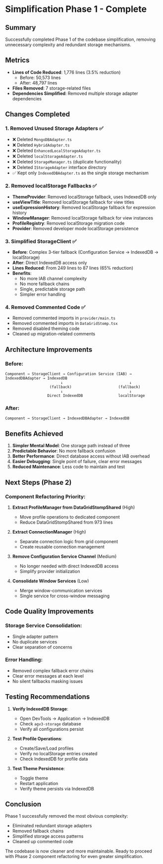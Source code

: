 # Simplification Phase 1 - Complete

## Summary
Successfully completed Phase 1 of the codebase simplification, removing unnecessary complexity and redundant storage mechanisms.

## Metrics
- **Lines of Code Reduced**: 1,776 lines (3.5% reduction)
  - Before: 50,573 lines
  - After: 48,797 lines
- **Files Removed**: 7 storage-related files
- **Dependencies Simplified**: Removed multiple storage adapter dependencies

## Changes Completed

### 1. Removed Unused Storage Adapters ✅
- ❌ Deleted `MongoDBAdapter.ts`
- ❌ Deleted `HybridAdapter.ts`
- ❌ Deleted `EnhancedLocalStorageAdapter.ts`
- ❌ Deleted `localStorageAdapter.ts`
- ❌ Deleted `StorageManager.ts` (duplicate functionality)
- ❌ Deleted `IStorageAdapter` interface directory
- ✅ Kept only `IndexedDBAdapter.ts` as the single storage mechanism

### 2. Removed localStorage Fallbacks ✅
- **ThemeProvider**: Removed localStorage fallback, uses IndexedDB only
- **useViewTitle**: Removed localStorage fallback for view titles
- **useExpressionHistory**: Removed localStorage fallback for expression history
- **WindowManager**: Removed localStorage fallback for view instances
- **ProfileRegistry**: Removed localStorage migration code
- **Provider**: Removed developer mode localStorage persistence

### 3. Simplified StorageClient ✅
- **Before**: Complex 3-tier fallback (Configuration Service → IndexedDB → localStorage)
- **After**: Direct IndexedDB access only
- **Lines Reduced**: From 249 lines to 87 lines (65% reduction)
- **Benefits**:
  - No more IAB channel complexity
  - No more fallback chains
  - Single, predictable storage path
  - Simpler error handling

### 4. Removed Commented Code ✅
- Removed commented imports in `provider/main.ts`
- Removed commented imports in `DataGridStomp.tsx`
- Removed disabled theming code
- Cleaned up migration-related comments

## Architecture Improvements

### Before:
```
Component → StorageClient → Configuration Service (IAB) → IndexedDBAdapter → IndexedDB
                         ↓                              ↓
                    (fallback)                     (fallback)
                         ↓                              ↓
                   Direct IndexedDB                localStorage
```

### After:
```
Component → StorageClient → IndexedDBAdapter → IndexedDB
```

## Benefits Achieved

1. **Simpler Mental Model**: One storage path instead of three
2. **Predictable Behavior**: No more fallback confusion
3. **Better Performance**: Direct database access without IAB overhead
4. **Easier Debugging**: Single point of failure, clear error messages
5. **Reduced Maintenance**: Less code to maintain and test

## Next Steps (Phase 2)

### Component Refactoring Priority:
1. **Extract ProfileManager from DataGridStompShared** (High)
   - Move profile operations to dedicated component
   - Reduce DataGridStompShared from 973 lines
   
2. **Extract ConnectionManager** (High)
   - Separate connection logic from grid component
   - Create reusable connection management
   
3. **Remove Configuration Service Channel** (Medium)
   - No longer needed with direct IndexedDB access
   - Simplify provider initialization

4. **Consolidate Window Services** (Low)
   - Merge window-communication services
   - Single service for cross-window messaging

## Code Quality Improvements

### Storage Service Consolidation:
- Single adapter pattern
- No duplicate services
- Clear separation of concerns

### Error Handling:
- Removed complex fallback error chains
- Clear error messages at each level
- No silent fallbacks masking issues

## Testing Recommendations

1. **Verify IndexedDB Storage**:
   - Open DevTools → Application → IndexedDB
   - Check `agv3-storage` database
   - Verify all configurations persist

2. **Test Profile Operations**:
   - Create/Save/Load profiles
   - Verify no localStorage entries created
   - Check IndexedDB for profile data

3. **Test Theme Persistence**:
   - Toggle theme
   - Restart application
   - Verify theme persists via IndexedDB

## Conclusion

Phase 1 successfully removed the most obvious complexity:
- Eliminated redundant storage adapters
- Removed fallback chains
- Simplified storage access patterns
- Cleaned up commented code

The codebase is now cleaner and more maintainable. Ready to proceed with Phase 2 component refactoring for even greater simplification.